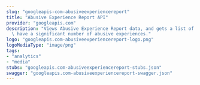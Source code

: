 ```yaml
---
slug: "googleapis-com-abusiveexperiencereport"
title: "Abusive Experience Report API"
provider: "googleapis.com"
description: "Views Abusive Experience Report data, and gets a list of sites that\
  \ have a significant number of abusive experiences."
logo: "googleapis.com-abusiveexperiencereport-logo.png"
logoMediaType: "image/png"
tags:
- "analytics"
- "media"
stubs: "googleapis.com-abusiveexperiencereport-stubs.json"
swagger: "googleapis.com-abusiveexperiencereport-swagger.json"
---
```

